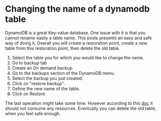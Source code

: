 # Changing the name of a dynamodb table
DynamoDB is a great Key-value database.
One issue with it is that you cannot rename easily a table name. 
This posts presents an easy and safe way of doing it.
Overall you will create a restoration point, create a new table from this restoration point, then delete the old table.

1. Select the table you for which you would like to change the name. 
2. Go to backup tab
3. Create an On demand backup.
4. Go to the backups section of the DynamoDB menu.
5. Select the backup you just created.
6. Click on "restore backup".
7. Define the new name of the table.
8. Click on Restore.

The last operation might take some time. However according to this [doc](https://docs.aws.amazon.com/amazondynamodb/latest/developerguide/Restore.Tutorial.html) it should not consume any resources.
Eventually you can delete the old table, when you feel safe enough.
